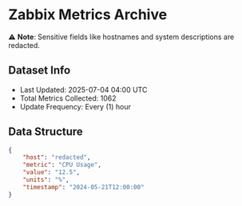 # Zabbix Metrics Archive

⚠️ **Note**: Sensitive fields like hostnames and system descriptions are redacted.

## Dataset Info
- Last Updated: 2025-07-04 04:00 UTC
- Total Metrics Collected: 1062
- Update Frequency: Every (1) hour

## Data Structure
```json
{
    "host": "redacted",
    "metric": "CPU Usage",
    "value": "12.5",
    "units": "%",
    "timestamp": "2024-05-21T12:00:00"
}
```
